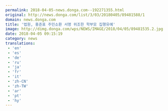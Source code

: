 ```yaml
---
permalink: 2018-04-05-news.donga.com--192271355.html
original: http://news.donga.com/list/3/03/20180405/89481588/1
domain: news.donga.com
title: '법원, 홍준표 주민소환 서명 위조한 학부모 집행유예'
image: http://dimg.donga.com/wps/NEWS/IMAGE/2018/04/05/89481535.2.jpg
date: 2018-04-05 09:15:19
category: news
translations: 
 - 'en'
 - 'es'
 - 'de'
 - 'ru'
 - 'ja'
 - 'fr'
 - 'it'
 - 'zh-CN'
 - 'zh-TW'
 - 'ar'
 - 'pt'
 - 'hy'
---
```


